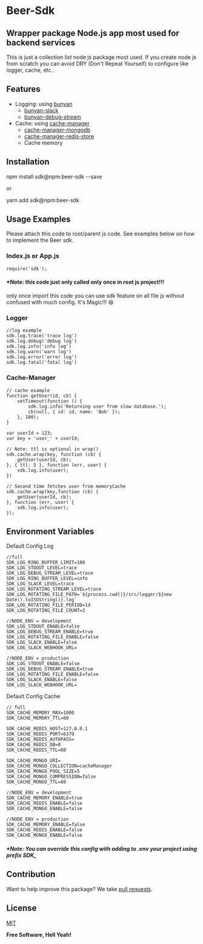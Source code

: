   

# Beer-Sdk

## Wrapper package Node.js app most used for backend services

  

This is just a collection list node js package most used. If you create node js from scratch you can avoid DRY (Don't Repeat Yourself) to configure like logger, cache, etc..

  

## Features


- Logging: using [bunyan](https://www.npmjs.com/package/bunyan)
	-  [bunyan-slack](https://www.npmjs.com/package/bunyan-slack)
	-  [bunyan-debug-stream](https://www.npmjs.com/package/bunyan-debug-stream)
- Cache: using [cache-manager](https://www.npmjs.com/package/cache-manager)
	-  [cache-manager-mongodb](https://www.npmjs.com/package/cache-manager-mongodb)
	-  [cache-manager-redis-store](https://www.npmjs.com/package/cache-manager-redis-store)
	- Cache memory

  

## Installation

  
npm install sdk@npm:beer-sdk --save

or

yarn add sdk@npm:beer-sdk
  

## Usage Examples

Please attach this code to root/parent js code.
See examples below on how to implement the Beer sdk.


### Index.js or App.js

    require('sdk');

#### *Note: this code just only called only once in root js project!!!

only once import this code you can use sdk feature on all file js without confused with much config. It's Magic!!! :laughing:

### Logger

    //log example
    sdk.log.trace('trace log')
    sdk.log.debug('debug log')
    sdk.log.info('info log')
    sdk.log.warn('warn log')
    sdk.log.error('error log')
    sdk.log.fatal('fatal log')

  

### Cache-Manager

    // cache example
    function getUser(id, cb) {
    	setTimeout(function () {
			sdk.log.info('Returning user from slow database.');
			cb(null, { id: id, name: 'Bob' });
    	}, 100);
    }
    
    var userId = 123;
    var key = 'user_' + userId;
    
    // Note: ttl is optional in wrap()
    sdk.cache.wrap(key, function (cb) {
    	getUser(userId, cb);
    }, { ttl: 5 }, function (err, user) {
    	sdk.log.info(user);
    })
    
    // Second time fetches user from memoryCache
    sdk.cache.wrap(key,function (cb) {
    	getUser(userId, cb);
    }, function (err, user) {
    	sdk.log.info(user);
    });

## Environment Variables

Default Config Log

    //full
    SDK_LOG_RING_BUFFER_LIMIT=100
    SDK_LOG_STDOUT_LEVEL=trace
    SDK_LOG_DEBUG_STREAM_LEVEL=trace
    SDK_LOG_RING_BUFFER_LEVEL=info
    SDK_LOG_SLACK_LEVEL=trace
    SDK_LOG_ROTATING_STREAM_LEVEL=trace
    SDK_LOG_ROTATING_FILE_PATH=`${process.cwd()}/src/logger/${new  Date().toISOString()}.log`
    SDK_LOG_ROTATING_FILE_PERIOD=1d
    SDK_LOG_ROTATING_FILE_COUNT=3
    
    //NODE_ENV = development
    SDK_LOG_STDOUT_ENABLE=false
    SDK_LOG_DEBUG_STREAM_ENABLE=true
    SDK_LOG_ROTATING_FILE_ENABLE=false
    SDK_LOG_SLACK_ENABLE=false
    SDK_LOG_SLACK_WEBHOOK_URL=
    
    //NODE_ENV = production
    SDK_LOG_STDOUT_ENABLE=false
    SDK_LOG_DEBUG_STREAM_ENABLE=true
    SDK_LOG_ROTATING_FILE_ENABLE=false
    SDK_LOG_SLACK_ENABLE=false
    SDK_LOG_SLACK_WEBHOOK_URL=
    
Default Config Cache

    // full
    SDK_CACHE_MEMORY_MAX=1000
    SDK_CACHE_MEMORY_TTL=60
    
    SDK_CACHE_REDIS_HOST=127.0.0.1
    SDK_CACHE_REDIS_PORT=6379
    SDK_CACHE_REDIS_AUTHPASS=
    SDK_CACHE_REDIS_DB=0
    SDK_CACHE_REDIS_TTL=60
    
    SDK_CACHE_MONGO_URI=
    SDK_CACHE_MONGO_COLLECTION=cacheManager
    SDK_CACHE_MONGO_POOL_SIZE=5
    SDK_CACHE_MONGO_COMPRESSION=false
    SDK_CACHE_MONGO_TTL=60
      
    //NODE_ENV = development
    SDK_CACHE_MEMORY_ENABLE=true
    SDK_CACHE_REDIS_ENABLE=false
    SDK_CACHE_MONGO_ENABLE=false
      
    //NODE_ENV = production
    SDK_CACHE_MEMORY_ENABLE=false
    SDK_CACHE_REDIS_ENABLE=false
    SDK_CACHE_MONGO_ENABLE=false

##### *Note: You can override this config with adding to .env your project using prefix SDK_
  

## Contribution
  

Want to help improve this package? We take [pull requests](https://github.com/hunandika/beer-sdk/pulls).


## License


[MIT](LICENSE)


**Free Software, Hell Yeah!**